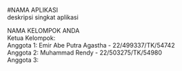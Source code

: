 #NAMA APLIKASI  
deskripsi singkat aplikasi

NAMA KELOMPOK ANDA  
Ketua Kelompok:  
Anggota 1:  Emir Abe Putra Agastha  - 22/499337/TK/54742  
Anggota 2:  Muhammad Rendy          - 22/503275/TK/54980  
Anggota 3:  
